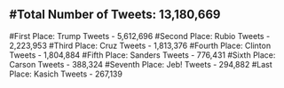 #Total Number of Tweets: 13,180,669 
---
#First Place: Trump Tweets - 5,612,696
#Second Place: Rubio Tweets - 2,223,953
#Third Place: Cruz Tweets - 1,813,376
#Fourth Place: Clinton Tweets - 1,804,884
#Fifth Place: Sanders Tweets - 776,431
#Sixth Place: Carson Tweets - 388,324
#Seventh Place: Jeb! Tweets - 294,882
#Last Place: Kasich Tweets - 267,139

